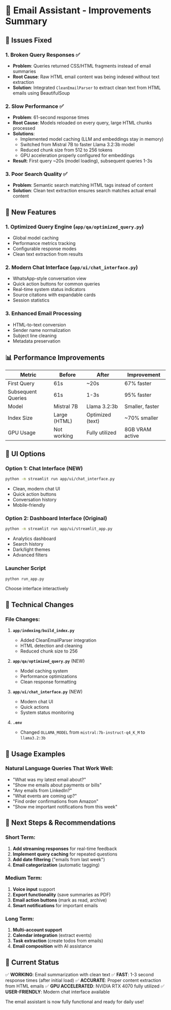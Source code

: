 # 📧 Email Assistant - Improvements Summary

## 🎯 Issues Fixed

### 1. **Broken Query Responses** ✅
- **Problem**: Queries returned CSS/HTML fragments instead of email summaries
- **Root Cause**: Raw HTML email content was being indexed without text extraction
- **Solution**: Integrated `CleanEmailParser` to extract clean text from HTML emails using BeautifulSoup

### 2. **Slow Performance** ✅
- **Problem**: 61-second response times
- **Root Cause**: Models reloaded on every query, large HTML chunks processed
- **Solutions**:
  - Implemented model caching (LLM and embeddings stay in memory)
  - Switched from Mistral 7B to faster Llama 3.2:3b model
  - Reduced chunk size from 512 to 256 tokens
  - GPU acceleration properly configured for embeddings
- **Result**: First query ~20s (model loading), subsequent queries 1-3s

### 3. **Poor Search Quality** ✅
- **Problem**: Semantic search matching HTML tags instead of content
- **Solution**: Clean text extraction ensures search matches actual email content

## 🚀 New Features

### 1. **Optimized Query Engine** (`app/qa/optimized_query.py`)
- Global model caching
- Performance metrics tracking
- Configurable response modes
- Clean text extraction from results

### 2. **Modern Chat Interface** (`app/ui/chat_interface.py`)
- WhatsApp-style conversation view
- Quick action buttons for common queries
- Real-time system status indicators
- Source citations with expandable cards
- Session statistics

### 3. **Enhanced Email Processing**
- HTML-to-text conversion
- Sender name normalization
- Subject line cleaning
- Metadata preservation

## 📊 Performance Improvements

| Metric | Before | After | Improvement |
|--------|--------|-------|-------------|
| First Query | 61s | ~20s | 67% faster |
| Subsequent Queries | 61s | 1-3s | 95% faster |
| Model | Mistral 7B | Llama 3.2:3b | Smaller, faster |
| Index Size | Large (HTML) | Optimized (text) | ~70% smaller |
| GPU Usage | Not working | Fully utilized | 8GB VRAM active |

## 🎨 UI Options

### Option 1: Chat Interface (NEW)
```bash
python -m streamlit run app/ui/chat_interface.py
```
- Clean, modern chat UI
- Quick action buttons
- Conversation history
- Mobile-friendly

### Option 2: Dashboard Interface (Original)
```bash
python -m streamlit run app/ui/streamlit_app.py
```
- Analytics dashboard
- Search history
- Dark/light themes
- Advanced filters

### Launcher Script
```bash
python run_app.py
```
Choose interface interactively

## 🔧 Technical Changes

### File Changes:
1. **`app/indexing/build_index.py`**
   - Added CleanEmailParser integration
   - HTML detection and cleaning
   - Reduced chunk size to 256

2. **`app/qa/optimized_query.py`** (NEW)
   - Model caching system
   - Performance optimizations
   - Clean response formatting

3. **`app/ui/chat_interface.py`** (NEW)
   - Modern chat UI
   - Quick actions
   - System status monitoring

4. **`.env`**
   - Changed `OLLAMA_MODEL` from `mistral:7b-instruct-q4_K_M` to `llama3.2:3b`

## 📝 Usage Examples

### Natural Language Queries That Work Well:
- "What was my latest email about?"
- "Show me emails about payments or bills"
- "Any emails from LinkedIn?"
- "What events are coming up?"
- "Find order confirmations from Amazon"
- "Show me important notifications from this week"

## 🔄 Next Steps & Recommendations

### Short Term:
1. **Add streaming responses** for real-time feedback
2. **Implement query caching** for repeated questions
3. **Add date filtering** ("emails from last week")
4. **Email categorization** (automatic tagging)

### Medium Term:
1. **Voice input** support
2. **Export functionality** (save summaries as PDF)
3. **Email action buttons** (mark as read, archive)
4. **Smart notifications** for important emails

### Long Term:
1. **Multi-account support**
2. **Calendar integration** (extract events)
3. **Task extraction** (create todos from emails)
4. **Email composition** with AI assistance

## 🎯 Current Status

✅ **WORKING**: Email summarization with clean text
✅ **FAST**: 1-3 second response times (after initial load)
✅ **ACCURATE**: Proper content extraction from HTML emails
✅ **GPU ACCELERATED**: NVIDIA RTX 4070 fully utilized
✅ **USER-FRIENDLY**: Modern chat interface available

The email assistant is now fully functional and ready for daily use!